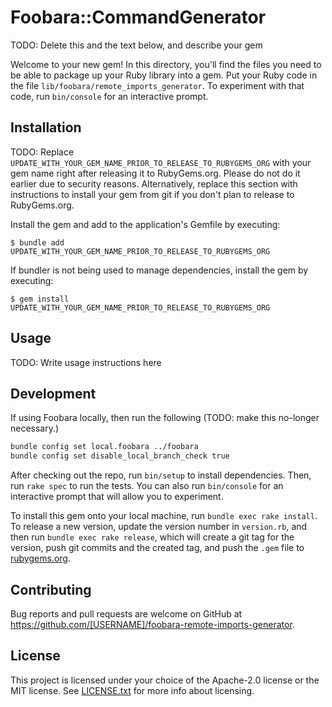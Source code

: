 # Foobara::CommandGenerator

TODO: Delete this and the text below, and describe your gem

Welcome to your new gem! In this directory, you'll find the files you need to be able to package up your Ruby library
into a gem. Put your Ruby code in the file `lib/foobara/remote_imports_generator`. To experiment with that
code,
run `bin/console` for an interactive prompt.

## Installation

TODO: Replace `UPDATE_WITH_YOUR_GEM_NAME_PRIOR_TO_RELEASE_TO_RUBYGEMS_ORG` with your gem name right after releasing it
to RubyGems.org. Please do not do it earlier due to security reasons. Alternatively, replace this section with
instructions to install your gem from git if you don't plan to release to RubyGems.org.

Install the gem and add to the application's Gemfile by executing:

    $ bundle add UPDATE_WITH_YOUR_GEM_NAME_PRIOR_TO_RELEASE_TO_RUBYGEMS_ORG

If bundler is not being used to manage dependencies, install the gem by executing:

    $ gem install UPDATE_WITH_YOUR_GEM_NAME_PRIOR_TO_RELEASE_TO_RUBYGEMS_ORG

## Usage

TODO: Write usage instructions here

## Development

If using Foobara locally, then run the following (TODO: make this no-longer necessary.)

```bash
bundle config set local.foobara ../foobara
bundle config set disable_local_branch_check true
```

After checking out the repo, run `bin/setup` to install dependencies. Then, run `rake spec` to run the tests. You can
also run `bin/console` for an interactive prompt that will allow you to experiment.

To install this gem onto your local machine, run `bundle exec rake install`. To release a new version, update the
version number in `version.rb`, and then run `bundle exec rake release`, which will create a git tag for the version,
push git commits and the created tag, and push the `.gem` file to [rubygems.org](https://rubygems.org).

## Contributing

Bug reports and pull requests are welcome on GitHub
at https://github.com/[USERNAME]/foobara-remote-imports-generator.

## License

This project is licensed under your choice of the Apache-2.0 license or the MIT license.
See [LICENSE.txt](LICENSE.txt) for more info about licensing.
